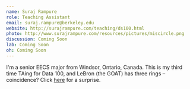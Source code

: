 ```yaml
---
name: Suraj Rampure
role: Teaching Assistant
email: suraj.rampure@berkeley.edu
website: http://surajrampure.com/teaching/ds100.html
photo: http://www.surajrampure.com/resources/pictures/miscircle.png
discussion: Coming Soon
lab: Coming Soon
oh: Coming Soon
---
```


I'm a senior EECS major from Windsor, Ontario, Canada. This is my third time TAing for Data 100, and LeBron (the GOAT) has three rings – coincidence? Click [here](http://www.surajrampure.com/resources/pictures/me_dancing.gif) for a surprise.
